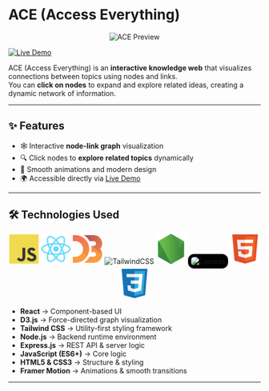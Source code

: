 # ACE (Access Everything)

<p align="center">
  <img src="https://subsussp.github.io/The-matrix/Logo.png" alt="ACE Preview" width="800"/>
</p>

[![Live Demo](https://img.shields.io/badge/Live%20Demo-Click%20Here-blue?style=for-the-badge&logo=vercel)](https://subsussp.github.io/The-matrix/)

ACE (Access Everything) is an **interactive knowledge web** that visualizes connections between topics using nodes and links.  
You can **click on nodes** to expand and explore related ideas, creating a dynamic network of information.  

---

## ✨ Features
- 🕸️ Interactive **node-link graph** visualization  
- 🔍 Click nodes to **explore related topics** dynamically  
- 🎨 Smooth animations and modern design  
- 🌍 Accessible directly via [Live Demo](https://subsussp.github.io/The-matrix/)  

---

## 🛠️ Technologies Used  

<p align="center">
  <img src="https://raw.githubusercontent.com/devicons/devicon/master/icons/javascript/javascript-original.svg" alt="JavaScript" width="60" height="60"/>
  <img src="https://raw.githubusercontent.com/devicons/devicon/master/icons/react/react-original.svg" alt="React" width="60" height="60"/>
  <img src="https://raw.githubusercontent.com/devicons/devicon/master/icons/d3js/d3js-original.svg" alt="D3.js" width="60" height="60"/>
  <img src="https://raw.githubusercontent.com/danielcranney/readme-generator/main/public/icons/skills/tailwindcss-colored.svg" alt="TailwindCSS" width="60" height="60"/>
  <img src="https://raw.githubusercontent.com/devicons/devicon/master/icons/nodejs/nodejs-original.svg" alt="Node.js" width="60" height="60"/>
  <img src="https://raw.githubusercontent.com/danielcranney/readme-generator/main/public/icons/skills/express.svg" alt="Express" width="60" height="60" style="background:#000000; padding:6px; border-radius:12px;"/>
  <img src="https://raw.githubusercontent.com/devicons/devicon/master/icons/html5/html5-original.svg" alt="HTML5" width="60" height="60"/>
  <img src="https://raw.githubusercontent.com/devicons/devicon/master/icons/css3/css3-original.svg" alt="CSS3" width="60" height="60"/>
</p>

- **React** → Component-based UI  
- **D3.js** → Force-directed graph visualization  
- **Tailwind CSS** → Utility-first styling framework  
- **Node.js** → Backend runtime environment  
- **Express.js** → REST API & server logic  
- **JavaScript (ES6+)** → Core logic  
- **HTML5 & CSS3** → Structure & styling  
- **Framer Motion** → Animations & smooth transitions
---
